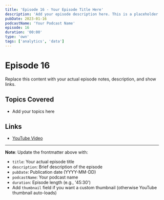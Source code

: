 ```yaml
---
title: 'Episode 16 - Your Episode Title Here'
description: 'Add your episode description here. This is a placeholder for your podcast episode.'
pubDate: 2023-01-16
podcastName: 'Your Podcast Name'
episode: 16
duration: '00:00'
type: 'own'
tags: ['analytics', 'data']
---
```


# Episode 16

Replace this content with your actual episode notes, description, and show links.

## Topics Covered
- Add your topics here

## Links
- [YouTube Video](https://www.youtube.com/watch?v=REPLACE_WITH_YOUR_VIDEO_ID)

---

**Note**: Update the frontmatter above with:
- `title`: Your actual episode title
- `description`: Brief description of the episode
- `pubDate`: Publication date (YYYY-MM-DD)
- `podcastName`: Your podcast name
- `duration`: Episode length (e.g., '45:30')
- Add `thumbnail` field if you want a custom thumbnail (otherwise YouTube thumbnail auto-loads)

